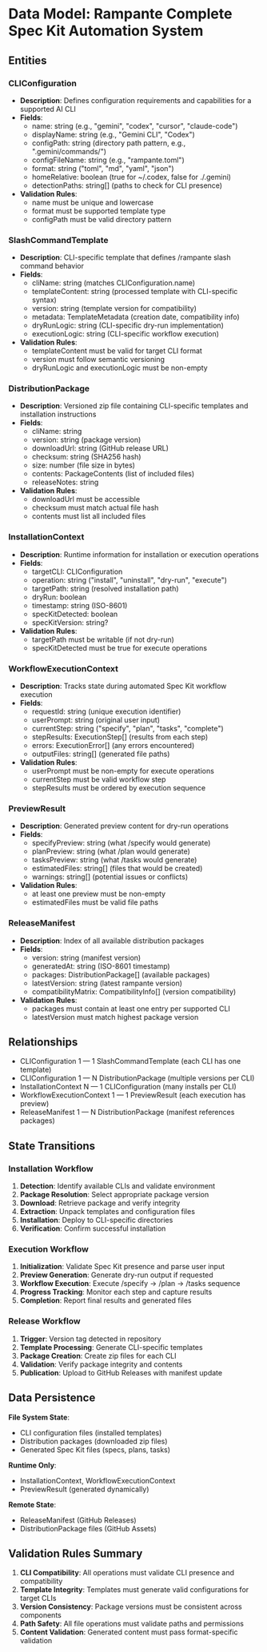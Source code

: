 # Data Model: Rampante Complete Spec Kit Automation System

## Entities

### CLIConfiguration

- **Description**: Defines configuration requirements and capabilities for a supported AI CLI
- **Fields**:
  - name: string (e.g., "gemini", "codex", "cursor", "claude-code")
  - displayName: string (e.g., "Gemini CLI", "Codex")
  - configPath: string (directory path pattern, e.g., ".gemini/commands/")
  - configFileName: string (e.g., "rampante.toml")
  - format: string ("toml", "md", "yaml", "json")
  - homeRelative: boolean (true for ~/.codex, false for ./.gemini)
  - detectionPaths: string[] (paths to check for CLI presence)
- **Validation Rules**:
  - name must be unique and lowercase
  - format must be supported template type
  - configPath must be valid directory pattern

### SlashCommandTemplate

- **Description**: CLI-specific template that defines /rampante slash command behavior
- **Fields**:
  - cliName: string (matches CLIConfiguration.name)
  - templateContent: string (processed template with CLI-specific syntax)
  - version: string (template version for compatibility)
  - metadata: TemplateMetadata (creation date, compatibility info)
  - dryRunLogic: string (CLI-specific dry-run implementation)
  - executionLogic: string (CLI-specific workflow execution)
- **Validation Rules**:
  - templateContent must be valid for target CLI format
  - version must follow semantic versioning
  - dryRunLogic and executionLogic must be non-empty

### DistributionPackage

- **Description**: Versioned zip file containing CLI-specific templates and installation instructions
- **Fields**:
  - cliName: string
  - version: string (package version)
  - downloadUrl: string (GitHub release URL)
  - checksum: string (SHA256 hash)
  - size: number (file size in bytes)
  - contents: PackageContents (list of included files)
  - releaseNotes: string
- **Validation Rules**:
  - downloadUrl must be accessible
  - checksum must match actual file hash
  - contents must list all included files

### InstallationContext

- **Description**: Runtime information for installation or execution operations
- **Fields**:
  - targetCLI: CLIConfiguration
  - operation: string ("install", "uninstall", "dry-run", "execute")
  - targetPath: string (resolved installation path)
  - dryRun: boolean
  - timestamp: string (ISO-8601)
  - specKitDetected: boolean
  - specKitVersion: string?
- **Validation Rules**:
  - targetPath must be writable (if not dry-run)
  - specKitDetected must be true for execute operations

### WorkflowExecutionContext

- **Description**: Tracks state during automated Spec Kit workflow execution
- **Fields**:
  - requestId: string (unique execution identifier)
  - userPrompt: string (original user input)
  - currentStep: string ("specify", "plan", "tasks", "complete")
  - stepResults: ExecutionStep[] (results from each step)
  - errors: ExecutionError[] (any errors encountered)
  - outputFiles: string[] (generated file paths)
- **Validation Rules**:
  - userPrompt must be non-empty for execute operations
  - currentStep must be valid workflow step
  - stepResults must be ordered by execution sequence

### PreviewResult

- **Description**: Generated preview content for dry-run operations
- **Fields**:
  - specifyPreview: string (what /specify would generate)
  - planPreview: string (what /plan would generate)
  - tasksPreview: string (what /tasks would generate)
  - estimatedFiles: string[] (files that would be created)
  - warnings: string[] (potential issues or conflicts)
- **Validation Rules**:
  - at least one preview must be non-empty
  - estimatedFiles must be valid file paths

### ReleaseManifest

- **Description**: Index of all available distribution packages
- **Fields**:
  - version: string (manifest version)
  - generatedAt: string (ISO-8601 timestamp)
  - packages: DistributionPackage[] (available packages)
  - latestVersion: string (latest rampante version)
  - compatibilityMatrix: CompatibilityInfo[] (version compatibility)
- **Validation Rules**:
  - packages must contain at least one entry per supported CLI
  - latestVersion must match highest package version

## Relationships

- CLIConfiguration 1 — 1 SlashCommandTemplate (each CLI has one template)
- CLIConfiguration 1 — N DistributionPackage (multiple versions per CLI)
- InstallationContext N — 1 CLIConfiguration (many installs per CLI)
- WorkflowExecutionContext 1 — 1 PreviewResult (each execution has preview)
- ReleaseManifest 1 — N DistributionPackage (manifest references packages)

## State Transitions

### Installation Workflow

1. **Detection**: Identify available CLIs and validate environment
2. **Package Resolution**: Select appropriate package version
3. **Download**: Retrieve package and verify integrity
4. **Extraction**: Unpack templates and configuration files
5. **Installation**: Deploy to CLI-specific directories
6. **Verification**: Confirm successful installation

### Execution Workflow

1. **Initialization**: Validate Spec Kit presence and parse user input
2. **Preview Generation**: Generate dry-run output if requested
3. **Workflow Execution**: Execute /specify → /plan → /tasks sequence
4. **Progress Tracking**: Monitor each step and capture results
5. **Completion**: Report final results and generated files

### Release Workflow

1. **Trigger**: Version tag detected in repository
2. **Template Processing**: Generate CLI-specific templates
3. **Package Creation**: Create zip files for each CLI
4. **Validation**: Verify package integrity and contents
5. **Publication**: Upload to GitHub Releases with manifest update

## Data Persistence

**File System State**:

- CLI configuration files (installed templates)
- Distribution packages (downloaded zip files)
- Generated Spec Kit files (specs, plans, tasks)

**Runtime Only**:

- InstallationContext, WorkflowExecutionContext
- PreviewResult (generated dynamically)

**Remote State**:

- ReleaseManifest (GitHub Releases)
- DistributionPackage files (GitHub Assets)

## Validation Rules Summary

1. **CLI Compatibility**: All operations must validate CLI presence and compatibility
2. **Template Integrity**: Templates must generate valid configurations for target CLIs
3. **Version Consistency**: Package versions must be consistent across components
4. **Path Safety**: All file operations must validate paths and permissions
5. **Content Validation**: Generated content must pass format-specific validation
